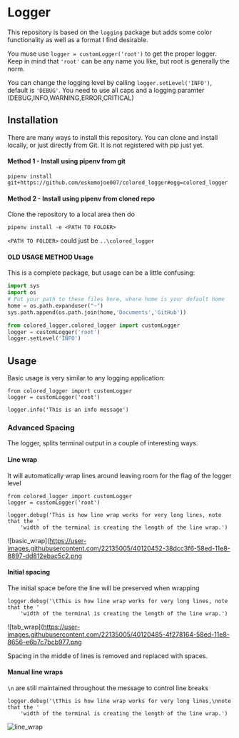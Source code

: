 # Logger
This repository is based on the `logging` package but adds some color functionality
as well as a format I find desirable.

You muse use `logger = customLogger('root')` to get the proper logger.  Keep in
mind that `'root'` can be any name you like, but root is generally the norm.

You can change the logging level by calling `logger.setLevel('INFO')`, default is
`'DEBUG'`.  You need to use all caps and a logging paramter (DEBUG,INFO,WARNING,ERROR,CRITICAL)

## Installation
There are many ways to install this repository.  You can clone and install locally, or just directly from Git.  It is not registered with pip just yet.  

#### Method 1 - Install using pipenv from git
```
pipenv install git+https://github.com/eskemojoe007/colored_logger#egg=colored_logger
```

#### Method 2 - Install using pipenv from cloned repo
Clone the repository to a local area then do
```
pipenv install -e <PATH TO FOLDER>
```

`<PATH TO FOLDER>` could just be `..\colored_logger`

#### OLD USAGE METHOD Usage
This is a complete package, but usage can be a little confusing:

```python
import sys
import os
# Put your path to these files here, where home is your default home
home = os.path.expanduser("~")
sys.path.append(os.path.join(home,'Documents','GitHub'))

from colored_logger.colored_logger import customLogger
logger = customLogger('root')
logger.setLevel('INFO')
```

## Usage
Basic usage is very similar to any logging application:
```
from colored_logger import customLogger
logger = customLogger('root')

logger.info('This is an info message')
```

### Advanced Spacing
The logger, splits terminal output in a couple of interesting ways.

#### Line wrap
It will automatically wrap lines around leaving room for the flag of the logger level

```
from colored_logger import customLogger
logger = customLogger('root')

logger.debug('This is how line wrap works for very long lines, note that the '
    'width of the terminal is creating the length of the line wrap.')
```

![basic_wrap](https://user-images.githubusercontent.com/22135005/40120452-38dcc3f6-58ed-11e8-8897-dd812ebac5c2.png

#### Initial spacing
The initial space before the line will be preserved when wrapping

```
logger.debug('\tThis is how line wrap works for very long lines, note that the '
    'width of the terminal is creating the length of the line wrap.')
```
![tab_wrap](https://user-images.githubusercontent.com/22135005/40120485-4f278164-58ed-11e8-8656-e6b7c7bcb977.png

Spacing in the middle of lines is removed and replaced with spaces.

#### Manual line wraps
`\n` are still maintained throughout the message to control line breaks

```
logger.debug('\tThis is how line wrap works for very long lines,\nnote that the '
    'width of the terminal is creating the length of the line wrap.')
```

![line_wrap](https://user-images.githubusercontent.com/22135005/40120499-57bc22a8-58ed-11e8-8256-0dd94f530b93.png)
